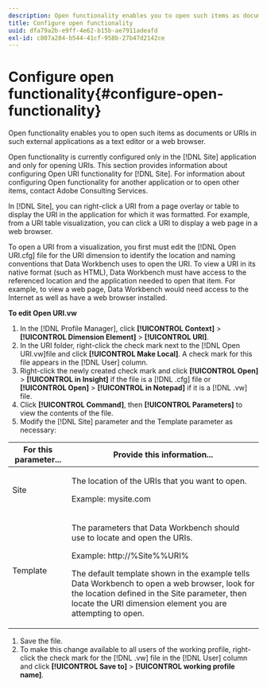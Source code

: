 ```yaml
---
description: Open functionality enables you to open such items as documents or URIs in such external applications as a text editor or a web browser.
title: Configure open functionality
uuid: dfa79a2b-e9ff-4e62-b15b-ae7911adeafd
exl-id: c807a284-b544-41cf-958b-27b47d2142ce
---
```

# Configure open functionality{#configure-open-functionality}

Open functionality enables you to open such items as documents or URIs in such external applications as a text editor or a web browser.

Open functionality is currently configured only in the [!DNL Site] application and only for opening URIs. This section provides information about configuring Open URI functionality for [!DNL Site]. For information about configuring Open functionality for another application or to open other items, contact Adobe Consulting Services.

In [!DNL Site], you can right-click a URI from a page overlay or table to display the URI in the application for which it was formatted. For example, from a URI table visualization, you can click a URI to display a web page in a web browser.

To open a URI from a visualization, you first must edit the [!DNL Open URI.cfg] file for the URI dimension to identify the location and naming conventions that Data Workbench uses to open the URI. To view a URI in its native format (such as HTML), Data Workbench must have access to the referenced location and the application needed to open that item. For example, to view a web page, Data Workbench would need access to the Internet as well as have a web browser installed.

**To edit Open URI.vw**

1. In the [!DNL Profile Manager], click **[!UICONTROL Context]** > **[!UICONTROL Dimension Element]** > **[!UICONTROL URI]**. 
1. In the URI folder, right-click the check mark next to the [!DNL Open URI.vw]file and click **[!UICONTROL Make Local]**. A check mark for this file appears in the [!DNL User] column. 
1. Right-click the newly created check mark and click **[!UICONTROL Open]** > **[!UICONTROL in Insight]** if the file is a [!DNL .cfg] file or **[!UICONTROL Open]** > **[!UICONTROL in Notepad]** if it is a [!DNL .vw] file. 
1. Click **[!UICONTROL Command]**, then **[!UICONTROL Parameters]** to view the contents of the file. 
1. Modify the [!DNL Site] parameter and the Template parameter as necessary:

<table id="table_CDB316DB271F476AB9F9B557B86AFD25"> 
 <thead> 
  <tr> 
   <th colname="col1" class="entry"> For this parameter... </th> 
   <th colname="col2" class="entry"> Provide this information... </th> 
  </tr>
 </thead>
 <tbody> 
  <tr> 
   <td colname="col1"> <p>Site </p> </td> 
   <td colname="col2"> <p>The location of the URIs that you want to open. </p> <p>Example: mysite.com </p> </td> 
  </tr> 
  <tr> 
   <td colname="col1"> <p>Template </p> </td> 
   <td colname="col2"> <p>The parameters that Data Workbench should use to locate and open the URIs. </p> <p>Example: <span class="filepath"> http://%Site%%URI%</span> </p> <p>The default template shown in the example tells Data Workbench to open a web browser, look for the location defined in the <span class="wintitle"> Site</span> parameter, then locate the URI dimension element you are attempting to open. </p> </td> 
  </tr> 
 </tbody> 
</table>

1. Save the file. 
1. To make this change available to all users of the working profile, right-click the check mark for the [!DNL .vw] file in the [!DNL User] column and click **[!UICONTROL Save to]** > **[!UICONTROL working profile name]**.
